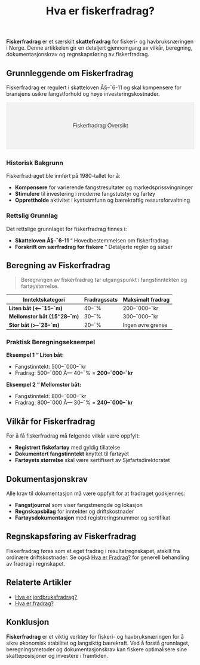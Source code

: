﻿---
title: "Hva er fiskerfradrag?"
meta_title: "Hva er fiskerfradrag?"
meta_description: '**Fiskerfradrag** er et særskilt **skattefradrag** for fiskeri- og havbruksnæringen i Norge. Denne artikkelen gir en detaljert gjennomgang av vilkår, beregni...'
slug: hva-er-fiskerfradrag
type: blog
layout: pages/single
---

**Fiskerfradrag** er et særskilt **skattefradrag** for fiskeri- og havbruksnæringen i Norge. Denne artikkelen gir en detaljert gjennomgang av vilkår, beregning, dokumentasjonskrav og regnskapsføring av fiskerfradrag.

## Grunnleggende om Fiskerfradrag

Fiskerfradrag er regulert i skatteloven Â§–¯6-11 og skal kompensere for bransjens usikre fangstforhold og høye investeringskostnader.

![Fiskerfradrag Oversikt](fiskerfradrag-oversikt.svg)

### Historisk Bakgrunn

Fiskerfradraget ble innført på 1980-tallet for å:

* **Kompensere** for varierende fangstresultater og markedsprissvingninger
* **Stimulere** til investering i moderne fangstutstyr og fartøy
* **Opprettholde** aktivitet i kystsamfunn og bærekraftig ressursforvaltning

### Rettslig Grunnlag

Det rettslige grunnlaget for fiskerfradrag finnes i:

* **Skatteloven Â§–¯6-11** “ Hovedbestemmelsen om fiskerfradrag
* **Forskrift om særfradrag for fiskere** “ Detaljerte regler og satser

## Beregning av Fiskerfradrag

> Beregningen av fiskerfradrag tar utgangspunkt i fangstinntekten og fartøystørrelse.

| Inntektskategori                 | Fradragssats | Maksimalt fradrag |
|----------------------------------|--------------|-------------------|
| **Liten båt (<–¯15–¯m)**           | 40–¯%         | 200–¯000–¯kr        |
| **Mellomstor båt (15“28–¯m)**     | 30–¯%         | 300–¯000–¯kr        |
| **Stor båt (>–¯28–¯m)**            | 20–¯%         | Ingen øvre grense |

### Praktisk Beregningseksempel

**Eksempel 1 “ Liten båt:**  
- Fangstinntekt: 500–¯000–¯kr  
- Fradrag: 500–¯000 Ã— 40–¯% = **200–¯000–¯kr**

**Eksempel 2 “ Mellomstor båt:**  
- Fangstinntekt: 800–¯000–¯kr  
- Fradrag: 800–¯000 Ã— 30–¯% = **240–¯000–¯kr**

## Vilkår for Fiskerfradrag

For å få fiskerfradrag må følgende vilkår være oppfylt:

* **Registrert fiskefartøy** med gyldig tillatelse
* **Dokumentert fangstinntekt** knyttet til fartøyet
* **Fartøyets størrelse** skal være sertifisert av Sjøfartsdirektoratet

## Dokumentasjonskrav

Alle krav til dokumentasjon må være oppfylt for at fradraget godkjennes:

* **Fangstjournal** som viser fangstmengde og lokasjon
* **Regnskapsbilag** for inntekter og driftskostnader
* **Fartøysdokumentasjon** med registreringsnummer og sertifikat

## Regnskapsføring av Fiskerfradrag

Fiskerfradrag føres som et eget fradrag i resultatregnskapet, atskilt fra ordinære driftskostnader. Se også [Hva er Fradrag?](/blogs/regnskap/hva-er-fradrag "Hva er Fradrag i Regnskap? Komplett Guide til Skattefradrag og Regnskapsføring") for generell behandling av fradrag i regnskapet.

## Relaterte Artikler

* [Hva er jordbruksfradrag?](/blogs/regnskap/hva-er-jordbruksfradrag "Hva er Jordbruksfradrag? Komplett Guide til Landbruksfradrag og Skattefordeler")
* [Hva er fradrag?](/blogs/regnskap/hva-er-fradrag "Hva er Fradrag i Regnskap? Komplett Guide til Skattefradrag og Regnskapsføring")

## Konklusjon

**Fiskerfradrag** er et viktig verktøy for fiskeri- og havbruksnæringen for å sikre økonomisk stabilitet og langsiktig bærekraft. Ved å forstå grunnlaget, beregningsmetoder og dokumentasjonskrav kan fiskere optimalisere sine skatteposisjoner og investere i framtiden.










